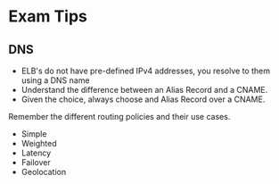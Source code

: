 # Exam Tips

## DNS

- ELB's do not have pre-defined IPv4 addresses, you resolve to them using a DNS name
- Understand the difference between an Alias Record and a CNAME.
- Given the choice, always choose and Alias Record over a CNAME.

Remember the different routing policies and their use cases.

- Simple
- Weighted
- Latency
- Failover
- Geolocation
